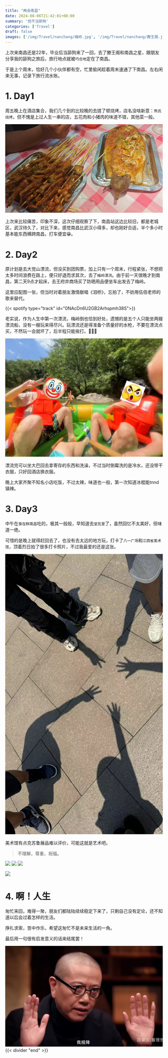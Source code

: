 ```yaml
---
title: "再会南昌"
date: 2024-08-06T21:42:01+08:00
summary: '但不当舔狗'
categories: ['Travel']
draft: false
images: ['/img/Travel/nanchang/梅岭.jpg', '/img/Travel/nanchang/滕王阁.jpg']
---
```

上次来南昌还是22年，毕业后当舔狗来了一回，去了滕王阁和南昌之星，跟朋友分享我的舔狗之旅后，旅行地点就被`巧合地`定在了南昌。

于是上个周末，恰好几个小伙伴都有空，忙里偷闲趁着周末速通了下南昌。左右闲来无事，记录下旅行流水账。

# 1. Day1
周五晚上在酒店集合，我们几个到的比较晚的去搓了顿烧烤，店名没啥新意：`熊氏烧烤`，但不愧是上过人生一串的店，五花肉和小猪肉的味道不错，其他菜一般。

![](/img/Travel/nanchang/第一天晚烧烤.jpg)

上次来比较痛苦，印象不深，这次仔细观察了下，南昌站这边比较旧，都是老城区，武汉待久了，对比下来，感觉南昌比武汉小得多，却也刚好合适，半个多小时基本能东西横跨南昌，打车便宜😁。

# 2. Day2
原计划是去大觉山漂流，但没买到团购票，加上只有一个周末，行程紧张，不想把太多时间浪费在路上，便只好退而求其次，去了`梅岭漂流`。由于前一天很晚才到南昌，第二天9点才起床，去王府井商场买了防晒用品便坐车出发去了梅岭。

这里应配图一张，但当时对着朋友激情献唱《泪桥》，忘拍了，不妨用伍佰老师的歌来替代。

{{< spotify type="track" id="0NAcDn6U2GB2Arhspmh38S">}}

老实说，作为人生中第一次漂流，梅岭倒也恰到好处，遗憾的是五个人只能坐两艘漂流船，没有一艘玩来得尽兴。玩漂流还是得准备个质量好的水枪，不要在漂流点买，不然玩一会就坏了，后半程只能挨打。🤬🤬🤬

![](/img/Travel/nanchang/漂流.jpg)

漂流完可以坐大巴回去拿寄存的东西和洗澡，不过当时倒霉洗的是冷水，还没带干衣服，只好回酒店换衣服。

晚上大家齐聚不知名小店吃饭，不过太辣，味道也一般，第一次知道冰棍能tnnd镇辣。

# 3. Day3
中午在`食在鲜南昌`吃的，极其一般般，早知道去`堂瓦里`了，虽然回忆不太美好，但味道一绝。

可惜的是晚上就得赶回去了，也没有去太远的地方玩，打卡了`八一广场`和`江西省美术馆`，顶着烈日拍了很多打卡照片，不过我最爱的还是这张。

![](/img/Travel/nanchang/打卡照片.jpg)

美术馆有点克苏鲁展品难以评价，可能这就是艺术吧。

>不理解，尊重，祝福。

![](/img/Travel/nanchang/1号奇怪展品.jpg)
![](/img/Travel/nanchang/3号奇怪展品.jpg)
![](/img/Travel/nanchang/4号奇怪展品.jpg)

![](/img/Travel/nanchang/2号奇怪展品.jpg)

# 4. 啊！人生
匆忙来回，难得一聚，朋友们都陆陆续续稳定下来了，只剩自己没有定论，还不知道以后会过着怎样的生活。

挣扎求索，苦中作乐，希望这匆忙不是未来生活的一角。

最后用一句很有启发意义的话来结尾罢！

![](/img/Travel/nanchang/点了.png)
{{< divider "end" >}}
